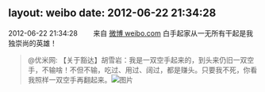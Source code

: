 layout: weibo
date: 2012-06-22 21:34:28
---
2012-06-22 21:34:28  &nbsp;&nbsp;&nbsp;&nbsp;&nbsp;&nbsp; 来自 <a href="http://weibo.com/" rel="nofollow">微博 weibo.com</a>
白手起家从一无所有干起是我独崇尚的英雄！
>  @优米网: 【关于豁达】胡雪岩：我是一双空手起来的，到头来仍旧一双空手，不输啥！不但不输，吃过、用过、阔过，都是赚头。只要我不死，你看我照样一双空手再翻起来。 ​​​
>  ![图片](https://ww3.sinaimg.cn/large/6601ce85jw1du79e4ugnmj.jpg)
